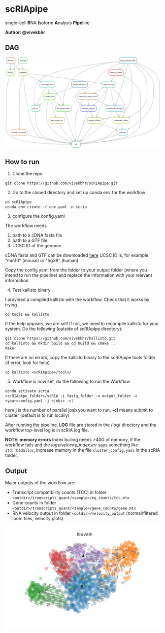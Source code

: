# scRIApipe

single-cell **R**NA **I**soform **A**nalysis **Pipe**line

**Author: @vivekbhr**

## DAG

![](./workflow_dag.png)

## How to run

1. Clone the repo

```
git clone https://github.com/vivekbhr/scRIApipe.git
```

2. Go to the cloned directory and set up conda env for the workflow

```
cd scRIApipe
conda env create -f env.yaml -n scria
```

3. configure the config.yaml

The workflow needs
1) path to a cDNA fasta file
2) path to a GTF file
3) UCSC ID of the genome

cDNA fasta and GTF can be downloaded [here](https://www.ensembl.org/info/data/ftp/index.html)
UCSC ID is, for example "mm10" (mouse) or "hg38" (human)

Copy the config.yaml from the folder to your output folder (where you intend to run the pipeline) and replace the information with your relevant information.

4. Test kallisto binary

I provided a compiled kallisto with the workflow. Check that it works by trying

```
cd tools && kallisto
```

If the help appears, we are set! If not, we need to recompile kallisto for your system. Do the following (outside of scRIApipe directory):

```
git clone https://github.com/vivekbhr/kallisto.git
cd kallisto && mkdir build && cd build && cmake ..
make
```

If there are no errors, copy the kallisto binary to the scRIApipe tools folder (if error, look for help)

```
cp kallisto <scRIApipe>/tools/
```

5. Workflow is now set, do the following to run the Workflow

```
conda activate scria
<scRIApipe_folder>/scRIA -i fastq_folder -o output_folder -c <your>config.yaml -j <jobs> -cl
```

here **j** is the number of parallel josb you want to run, **-cl** means submit to cluster (default is to run locally)

After running the pipeline, **LOG** file are stored in the /log/ directory and the workflow top-level log is in scRIA.log file.

**NOTE: memory errors**
Index builing needs >40G of memory, if the workflow fails and the *logs/velocity_index.err* says something like `std::badalloc`, increase memory in the file `cluster_config.yaml` in the scRIA folder.

## Output

Major outputs of the workflow are:

  - Transcript compatibility counts (TCC) in folder `<outdir>/transcripts_quant/<sample>/eq_counts/tcc.mtx`
  - Gene counts in folder `<outdir>/transcripts_quant/<sample>/gene_counts/gene.mtx`
  - RNA velocity output in folder `<outdir>/velocity_output` (normal/filtered loom files, velocity plots)

![](./velocity-stream_louvain_example.png)
